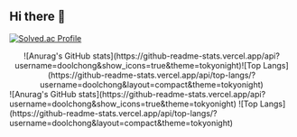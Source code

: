 ## Hi there 👋
[![Solved.ac Profile](http://mazassumnida.wtf/api/v2/generate_badge?boj=doolchong)](https://solved.ac/doolchong/) 
 <div align="center">![Anurag's GitHub stats](https://github-readme-stats.vercel.app/api?username=doolchong&show_icons=true&theme=tokyonight)![Top Langs](https://github-readme-stats.vercel.app/api/top-langs/?username=doolchong&layout=compact&theme=tokyonight)</div>
![Anurag's GitHub stats](https://github-readme-stats.vercel.app/api?username=doolchong&show_icons=true&theme=tokyonight) ![Top Langs](https://github-readme-stats.vercel.app/api/top-langs/?username=doolchong&layout=compact&theme=tokyonight)
<!--
**doolchong/doolchong** is a ✨ _special_ ✨ repository because its `README.md` (this file) appears on your GitHub profile.

Here are some ideas to get you started:

- 🔭 I’m currently working on ...
- 🌱 I’m currently learning ...
- 👯 I’m looking to collaborate on ...
- 🤔 I’m looking for help with ...
- 💬 Ask me about ...
- 📫 How to reach me: ...
- 😄 Pronouns: ...
- ⚡ Fun fact: ...
-->
